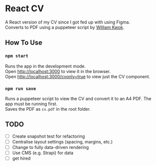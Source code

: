 # React CV

A React version of my CV since I got fed up with using Figma.\
Converts to PDF using a puppeteer script by [William Kwok](https://medium.com/swlh/making-a-resume-in-html-or-react-bd1781abcdef).

## How To Use

### `npm start`

Runs the app in the development mode.\
Open [http://localhost:3000](http://localhost:3000) to view it in the browser.\
Open [http://localhost:3000/cvonly=true](http://localhost:3000/cvonly=true) to view just the CV component.

### `npm run save`

Runs a puppeteer script to view the CV and convert it to an A4 PDF. The app must be running first.\
Saves the PDF as `cv.pdf` in the root folder.

## TODO

- [ ] Create snapshot test for refactoring
- [ ] Centralise layout settings (spacing, margins, etc.)
- [ ] Change to fully data-driven rendering
- [ ] Use CMS (e.g. Strapi) for data
- [ ] get hired
